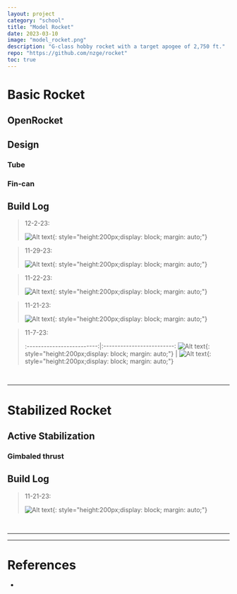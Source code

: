 ```yaml
---
layout: project
category: "school"
title: "Model Rocket"
date: 2023-03-10
image: "model_rocket.png"
description: "G-class hobby rocket with a target apogee of 2,750 ft."
repo: "https://github.com/nzge/rocket"
toc: true
---
```


# Basic Rocket

## OpenRocket

## Design
### Tube
### Fin-can

## Build Log
> 12-2-23: 
>
> ![Alt text](/assets/media/rocket_media/12-2-23.jpg){: 
style="height:200px;display: block; margin: auto;"}

> 11-29-23: 
>
> ![Alt text](/assets/media/rocket_media/PXL_20231129_220740221.jpg){: 
style="height:200px;display: block; margin: auto;"}

> 11-22-23: 
>
> ![Alt text](/assets/media/rocket_media/fin-can.JPG){: 
style="height:200px;display: block; margin: auto;"}

> 11-21-23: 
>
> ![Alt text](/assets/media/rocket_media/fiberglass.JPG){: 
style="height:200px;display: block; margin: auto;"}

> 11-7-23: 
>
> :-------------------------:|:-------------------------:
![Alt text](/assets/media/rocket_media/11-7-23_boattail.png){: style="height:200px;display: block; margin: auto;"}  | ![Alt text](/assets/media/rocket_media/11-7-23_boattail2.png){: style="height:200px;display: block; margin: auto;"} 

<br>

---

# Stabilized Rocket

## Active Stabilization

### Gimbaled thrust

## Build Log
> 11-21-23: 
>
> ![Alt text](/assets/media/rocket_media/fiberglass.JPG){: 
style="height:200px;display: block; margin: auto;"}

<br>

---
---

# References
- 

    